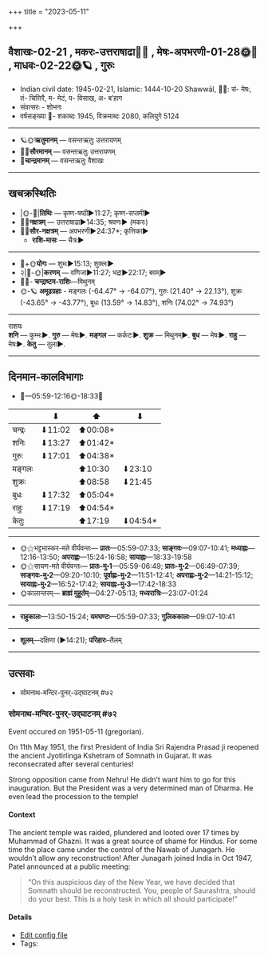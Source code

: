+++
title = "2023-05-11"

+++
## वैशाखः-02-21  ,  मकरः-उत्तराषाढा🌛🌌  ,  मेषः-अपभरणी-01-28🌞🌌  ,  माधवः-02-22🌞🪐  ,  गुरुः
- Indian civil date: 1945-02-21, Islamic: 1444-10-20 Shawwāl, 🌌🌞: सं- मेषः, तं- चित्तिरै, म- मेटं, प- विसाख, अ- ब’हाग
- संवत्सरः - शोभनः
- वर्षसङ्ख्या 🌛- शकाब्दः 1945, विक्रमाब्दः 2080, कलियुगे 5124
___________________
- 🪐🌞**ऋतुमानम्** — वसन्तऋतुः उत्तरायणम्
- 🌌🌞**सौरमानम्** — वसन्तऋतुः उत्तरायणम्
- 🌛**चान्द्रमानम्** — वसन्तऋतुः वैशाखः
___________________


## खचक्रस्थितिः
- |🌞-🌛|**तिथिः** — कृष्ण-षष्ठी►11:27; कृष्ण-सप्तमी►  
- 🌌🌛**नक्षत्रम्** — उत्तराषाढा►14:35; श्रवणः► (मकरः)  
- 🌌🌞**सौर-नक्षत्रम्** — अपभरणी►24:37*; कृत्तिका►  
  - **राशि-मासः** — चैत्रः► 
___________________
- 🌛+🌞**योगः** — शुभः►15:13; शुक्लः►  
- २|🌛-🌞|**करणम्** — वणिजा►11:27; भद्रा►22:17; बवम्►  
- 🌌🌛- **चन्द्राष्टम-राशिः**—मिथुनम्  
- 🌞-🪐 **अमूढग्रहाः** - मङ्गलः (-64.47° → -64.07°), गुरुः (21.40° → 22.13°), शुक्रः (-43.65° → -43.77°), बुधः (13.59° → 14.83°), शनिः (74.02° → 74.93°)
___________________
राशयः  
**शनि** — कुम्भः►. **गुरु** — मेषः►. **मङ्गल** — कर्कटः►. **शुक्र** — मिथुनम्►. **बुध** — मेषः►. **राहु** — मेषः►. **केतु** — तुला►. 
___________________


## दिनमान-कालविभागाः
- 🌅—05:59-12:16🌞-18:33🌇  

|      |⬇     |⬆     |⬇     |
|------|-----|-----|------|
|चन्द्रः|⬇11:02 |⬆00:08*|     |
|शनिः   |⬇13:27 |⬆01:42*|     |
|गुरुः  |⬇17:01 |⬆04:38*|     |
|मङ्गलः |     |⬆10:30 |⬇23:10 |
|शुक्रः |     |⬆08:58 |⬇21:45 |
|बुधः   |⬇17:32 |⬆05:04*|     |
|राहुः  |⬇17:19 |⬆04:54*|     |
|केतुः  |     |⬆17:19 |⬇04:54*|
___________________
- 🌞⚝भट्टभास्कर-मते वीर्यवन्तः— **प्रातः**—05:59-07:33; **साङ्गवः**—09:07-10:41; **मध्याह्नः**—12:16-13:50; **अपराह्णः**—15:24-16:58; **सायाह्नः**—18:33-19:58  
- 🌞⚝सायण-मते वीर्यवन्तः— **प्रातः-मु॰1**—05:59-06:49; **प्रातः-मु॰2**—06:49-07:39; **साङ्गवः-मु॰2**—09:20-10:10; **पूर्वाह्णः-मु॰2**—11:51-12:41; **अपराह्णः-मु॰2**—14:21-15:12; **सायाह्नः-मु॰2**—16:52-17:42; **सायाह्नः-मु॰3**—17:42-18:33  
- 🌞कालान्तरम्— **ब्राह्मं मुहूर्तम्**—04:27-05:13; **मध्यरात्रिः**—23:07-01:24  
___________________
- **राहुकालः**—13:50-15:24; **यमघण्टः**—05:59-07:33; **गुलिककालः**—09:07-10:41  
___________________
- **शूलम्**—दक्षिणा (►14:21); **परिहारः**–तैलम्  
___________________

## उत्सवाः
- सोमनाथ-मन्दिर-पुनर्-उद्घाटनम् #७२
### सोमनाथ-मन्दिर-पुनर्-उद्घाटनम् #७२

Event occured on 1951-05-11 (gregorian). 

On 11th May 1951, the first President of India Sri Rajendra Prasad ji reopened the ancient Jyotirlinga Kshetram of Somnath in Gujarat. It was reconsecrated after several centuries!

Strong opposition came from Nehru! He didn’t want him to go for this inauguration. But the President was a very determined man of Dharma. He even lead the procession to the temple!

#### Context
The ancient temple was raided, plundered and looted over 17 times by Muhammad of Ghazni. It was a great source of shame for Hindus. For some time the place came under the control of the Nawab of Junagarh. He wouldn’t allow any reconstruction! After Junagarh joined India in Oct 1947, Patel announced at a public meeting:

> “On this auspicious day of the New Year, we have decided that Somnath should be reconstructed. You, people of Saurashtra, should do your best. This is a holy task in which all should participate!”

#### Details
- [Edit config file](https://github.com/jyotisham/adyatithi/blob/master/mahApuruSha/xatra-later/gregorian/day/05/11/somanAtha-mandira-punar-udghATanam.toml)
- Tags: 


